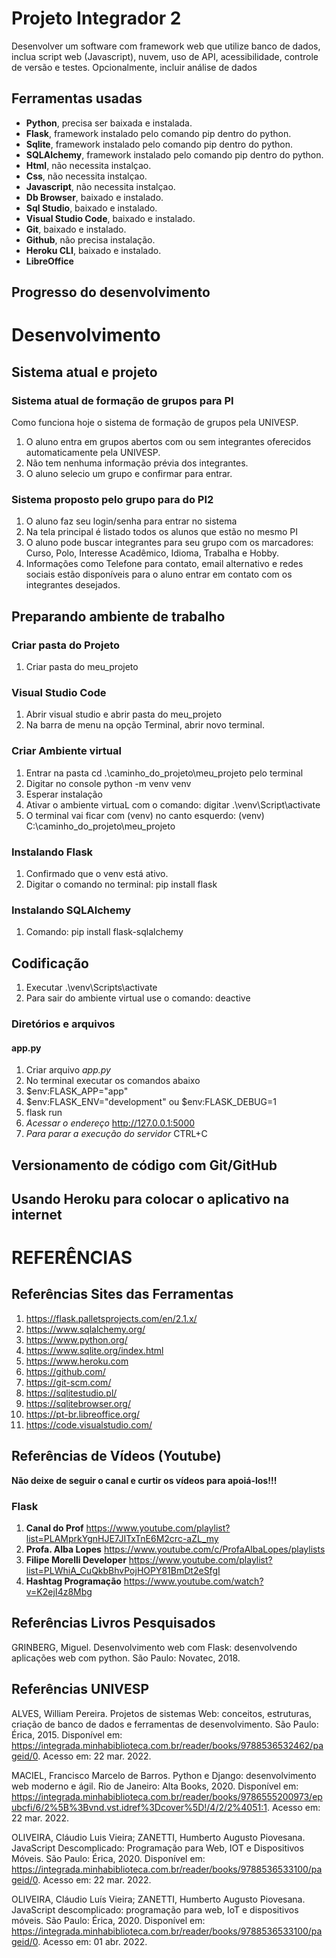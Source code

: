 # Projeto Integrador 2
Desenvolver um software com framework web que utilize banco de dados, inclua script web (Javascript), nuvem, uso de API, acessibilidade, controle de versão e testes. Opcionalmente, incluir análise de dados

## Ferramentas usadas
- **Python**, precisa ser baixada e instalada.
- **Flask**, framework instalado pelo comando pip dentro do python.
- **Sqlite**, framework instalado pelo comando pip dentro do python. 
- **SQLAlchemy**, framework instalado pelo comando pip dentro do python.
- **Html**, não necessita instalçao.
- **Css**, não necessita instalçao.
- **Javascript**, não necessita instalçao.
- **Db Browser**, baixado e instalado.
- **Sql Studio**, baixado e instalado.
- **Visual Studio Code**, baixado e instalado.
- **Git**, baixado e instalado.
- **Github**, não precisa instalação.
- **Heroku CLI**, baixado e instalado.
- **LibreOffice**

## Progresso do desenvolvimento

# Desenvolvimento
## Sistema atual e projeto
### Sistema atual de formação de grupos para PI
Como funciona hoje o sistema de formação de grupos pela UNIVESP. 
1. O aluno entra em grupos abertos com ou sem integrantes oferecidos automaticamente pela UNIVESP.
2. Não tem nenhuma informação prévia dos integrantes.
3. O aluno selecio um grupo e confirmar para entrar.
### Sistema proposto pelo grupo para do PI2
1. O aluno faz seu login/senha para entrar no sistema
2. Na tela principal é listado todos os alunos que estão no mesmo PI
3. O aluno pode buscar integrantes para seu grupo com os marcadores: Curso, Polo, Interesse Acadêmico, Idioma, Trabalha e Hobby.
4. Informações como Telefone para contato, email alternativo e redes sociais estão disponíveis para o aluno entrar em contato com os integrantes desejados.

## Preparando ambiente de trabalho
### Criar pasta do Projeto
1. Criar pasta do meu_projeto
### Visual Studio Code
1. Abrir visual studio e abrir pasta do meu_projeto
2. Na barra de menu na opção Terminal, abrir novo terminal.
### Criar Ambiente virtual
1. Entrar na pasta cd .\caminho_do_projeto\meu_projeto pelo terminal
2. Digitar no console python -m venv venv
3. Esperar instalação
4. Ativar o ambiente virtuaL com o comando: digitar .\venv\Script\activate
5. O terminal vai ficar com (venv) no canto esquerdo: (venv) C:\caminho_do_projeto\meu_projeto
### Instalando Flask
1. Confirmado que o venv está ativo.
2. Digitar o comando no terminal: pip install flask
### Instalando SQLAlchemy
1. Comando: pip install flask-sqlalchemy

## Codificação
1. Executar .\venv\Scripts\activate
2. Para sair do ambiente virtual use o comando: deactive
### Diretórios e arquivos
#### app.py
1. Criar arquivo _app.py_
1. No terminal executar os comandos abaixo
1. $env:FLASK_APP="app"
1. $env:FLASK_ENV="development" ou $env:FLASK_DEBUG=1
1. flask run
1. _Acessar o endereço_ http://127.0.0.1:5000
1. _Para parar a execução do servidor_ CTRL+C

## Versionamento de código com Git/GitHub

## Usando Heroku para colocar o aplicativo na internet

# REFERÊNCIAS
## Referências Sites das Ferramentas
1. https://flask.palletsprojects.com/en/2.1.x/
2. https://www.sqlalchemy.org/
3. https://www.python.org/
4. https://www.sqlite.org/index.html
5. https://www.heroku.com
6. https://github.com/
7. https://git-scm.com/
8. https://sqlitestudio.pl/
9. https://sqlitebrowser.org/
10. https://pt-br.libreoffice.org/
11. https://code.visualstudio.com/

## Referências de Vídeos (Youtube)
**Não deixe de seguir o canal e curtir os vídeos para apoiá-los!!!**
### Flask
1. **Canal do Prof** https://www.youtube.com/playlist?list=PLAMprkYgnHJE7JITxTnE6M2crc-aZL_my
2. **Profa. Alba Lopes** https://www.youtube.com/c/ProfaAlbaLopes/playlists
3. **Filipe Morelli Developer** https://www.youtube.com/playlist?list=PLWhiA_CuQkbBhvPojHOPY81BmDt2eSfgI
4. **Hashtag Programação** https://www.youtube.com/watch?v=K2ejI4z8Mbg

## Referências Livros Pesquisados
GRINBERG, Miguel. Desenvolvimento web com Flask: desenvolvendo aplicações web com python. São Paulo: Novatec, 2018.

## Referências UNIVESP
ALVES, William Pereira. Projetos de sistemas Web: conceitos, estruturas, criação de banco de dados e ferramentas de desenvolvimento. São Paulo: Érica, 2015. Disponível em: <https://integrada.minhabiblioteca.com.br/reader/books/9788536532462/pageid/0>. Acesso em: 22 mar. 2022.

MACIEL, Francisco Marcelo de Barros. Python e Django: desenvolvimento web moderno e ágil. Rio de Janeiro: Alta Books, 2020. Disponível em: <https://integrada.minhabiblioteca.com.br/reader/books/9786555200973/epubcfi/6/2%5B%3Bvnd.vst.idref%3Dcover%5D!/4/2/2%4051:1>. Acesso em: 22 mar. 2022.

OLIVEIRA, Cláudio Luis Vieira; ZANETTI, Humberto Augusto Piovesana. JavaScript Descomplicado: Programação para Web, IOT e Dispositivos Móveis. São Paulo: Érica, 2020. Disponível em: <https://integrada.minhabiblioteca.com.br/reader/books/9788536533100/pageid/0>. Acesso em: 22 mar. 2022.

OLIVEIRA, Cláudio Luís Vieira; ZANETTI, Humberto Augusto Piovesana. JavaScript descomplicado: programação para web, IoT e dispositivos móveis. São Paulo: Érica, 2020. Disponível em: https://integrada.minhabiblioteca.com.br/reader/books/9788536533100/pageid/0. Acesso em: 01 abr. 2022.